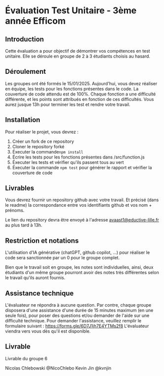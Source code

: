 # Évaluation Test Unitaire - 3ème année Efficom

## Introduction
Cette évaluation a pour objectif de démontrer vos compétences en test unitaire. Elle se déroule en groupe de 2 à 3 étudiants choisis au hasard.

## Déroulement
Les groupes ont été formés le 15/01/2025. Aujourd'hui, vous devez réaliser en équipe, les tests pour les fonctions présentes dans le code. La couverture de code attendu est de 100%.
Chaque fonction a une difficulté différente, et les points sont attribués en fonction de ces difficultés.
Vous aurez jusque 13h pour terminer les test et rendre votre travail.

## Installation
Pour réaliser le projet, vous devrez : 

 1. Créer un fork de ce repository
 2. Cloner le repository forké
 3. Éxecuter la commande```npm install```
 4. Écrire les tests pour les fonctions présentes dans /src/function.js
 5. Éxecuter les tests et vérifier qu'ils passent tous au vert
 6. Éxecuter la commande ```npm test``` pour générer le rapport et vérifier la couverture de code

## Livrables
Vous devrez fournir un repository github avec votre travail. Et précisé (dans le readme) la correspondance entre vos identifiants github et vos nom + prénoms.

Le lien du repository devra être envoyé à l'adresse avaast1@eductive-lille.fr au plus tard à 13h.

## Restriction et notations
L'utilisation d'IA générative (chatGPT, github copilot, ...) pour réaliser le code sera sanctionnée par un 0 pour le groupe complet.

Bien que le travail soit en groupe, les notes sont individuelles, ainsi, deux étudiants d'un même groupe pourront avoir des notes très différentes selon le travail qu'ils auront fournis.

## Assistance technique
L'évaluateur ne répondra à aucune question.
Par contre, chaque groupe disposera d'une assistance d'une durée de 15 minutes maximum (en une seule fois), pour poser des questions et/ou demander de l'aide sur une difficulté technique.
Pour demander l'assistance, veuillez remplir le formulaire suivant : https://forms.gle/6D7J1jh7E4YTMs2f8
L'évaluateur viendra vers vous dès qu'il est disponible.


## Livrable

Livrable du groupe 6 

Nicolas Chlebowski @NicoChlebo
Kevin Jin @kvnjin